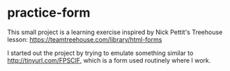 # practice-form

This small project is a learning exercise 
inspired by Nick Pettit's Treehouse lesson: 
https://teamtreehouse.com/library/html-forms

I started out the project by trying to emulate
something similar to http://tinyurl.com/FPSCIF,
which is a form used routinely where I work.

